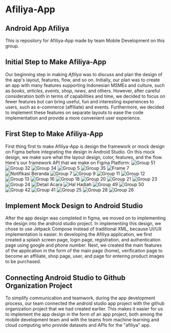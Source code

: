 # Afiliya-App
Android App Afiliya
--
This is repository for Afiliya-App made by team Mobile Development on this group.
##
Initial Step to Make Afiliya-App
--
Our beginning step in making *Afiliya* was to discuss and plan the design of the app's layout, features, flow, and so on. Initially, our plan was to create an app with many features supporting Indonesian MSMEs and culture, such as *books*, *articles*, *events*, *shop*, *news*, and others. However, after careful consideration both in terms of capabilities and time, we decided to focus on fewer features but can bring useful, fun and interesting experiences to users, such as e-commerce (affiliate) and events. Furthermore, we decided to implement these features on separate layouts to ease the code implementation and provide a more convenient user experience.
##
First Step to Make Afiliya-App
--
First thing first to make Afiliya-App is design the framework or mock design on Figma before integrating the design in Android Studio. On this mock design, we make sure what the layout design, color, features, and the flow. 
Here's our framework API that we make on Figma Platform:
![Group 51](https://github.com/Capstone-Project-CH2-PS070/Afiliya-App/assets/144432360/82781749-77e7-4104-ab89-9296166b1754)
![Group 32](https://github.com/Capstone-Project-CH2-PS070/Afiliya-App/assets/144432360/73041377-d411-4a44-9c81-2d3f84b3d56d)
![Group 34](https://github.com/Capstone-Project-CH2-PS070/Afiliya-App/assets/144432360/14c0c49a-6013-4093-87b3-6b870d565946)
![Group 5](https://github.com/Capstone-Project-CH2-PS070/Afiliya-App/assets/144432360/8476f6a1-d72b-4d81-88c0-d129ec8e486c)
![Group 35](https://github.com/Capstone-Project-CH2-PS070/Afiliya-App/assets/144432360/4634b43c-709d-463e-a785-2dfb7fb6021d)
![Frame 7](https://github.com/Capstone-Project-CH2-PS070/Afiliya-App/assets/144432360/467d215a-eea8-4ae6-a04b-2dfa883919e6)
![Notifikasi Beranda](https://github.com/Capstone-Project-CH2-PS070/Afiliya-App/assets/144432360/abc92a83-f29a-410f-b507-b70d5cf22426)
![Group 7](https://github.com/Capstone-Project-CH2-PS070/Afiliya-App/assets/144432360/a5924356-a449-495f-84ec-9c31d4636452)
![Group 9](https://github.com/Capstone-Project-CH2-PS070/Afiliya-App/assets/144432360/b1c22d2b-fcca-41bf-9615-09665dd8563c)
![Group 11](https://github.com/Capstone-Project-CH2-PS070/Afiliya-App/assets/144432360/2a3175f5-cba8-4c6a-8236-0822e9a14756)
![Group 12](https://github.com/Capstone-Project-CH2-PS070/Afiliya-App/assets/144432360/90c427f9-8453-4dd9-82f9-11dd20a146e6)
![Group 13](https://github.com/Capstone-Project-CH2-PS070/Afiliya-App/assets/144432360/66fb85eb-5ba0-4d37-982d-733da7474c9f)
![Group 16](https://github.com/Capstone-Project-CH2-PS070/Afiliya-App/assets/144432360/89463781-7965-4a25-801f-9893bd087cd4)
![Group 18](https://github.com/Capstone-Project-CH2-PS070/Afiliya-App/assets/144432360/a0ea8ae9-ab4a-4b23-879b-5dd27e5846ce)
![Group 20](https://github.com/Capstone-Project-CH2-PS070/Afiliya-App/assets/144432360/b777016e-68a3-402c-ad12-ffa9570185c8)
![Group 21](https://github.com/Capstone-Project-CH2-PS070/Afiliya-App/assets/144432360/08e005a1-27bf-4bbf-8e8e-af5513f07057)
![Group 23](https://github.com/Capstone-Project-CH2-PS070/Afiliya-App/assets/144432360/d9ae1c7b-04b4-4124-bac7-968959008fb8)
![Group 24](https://github.com/Capstone-Project-CH2-PS070/Afiliya-App/assets/144432360/0dc014ff-c9da-4d11-8f10-eb25c25dcb2c)
![Detail Acara](https://github.com/Capstone-Project-CH2-PS070/Afiliya-App/assets/144432360/d7304bf7-a088-46a2-a62f-43b6461d838a)
![Hal Hadiah](https://github.com/Capstone-Project-CH2-PS070/Afiliya-App/assets/144432360/1188709a-1915-42c9-9d9d-d9db0c66f99e)
![Group 49](https://github.com/Capstone-Project-CH2-PS070/Afiliya-App/assets/144432360/6171b2d1-80c7-46b1-b600-18f01dd76418)
![Group 50](https://github.com/Capstone-Project-CH2-PS070/Afiliya-App/assets/144432360/2bd2250e-183b-43a2-accc-e939f62e7722)
![Group 42](https://github.com/Capstone-Project-CH2-PS070/Afiliya-App/assets/144432360/69656d2c-4a93-438a-9f2e-c3e0d2e49dcc)
![Group 41](https://github.com/Capstone-Project-CH2-PS070/Afiliya-App/assets/144432360/723ae1b9-7acf-4fd9-9c6c-906992a952c1)
![Group 25](https://github.com/Capstone-Project-CH2-PS070/Afiliya-App/assets/144432360/563bf903-54f2-4686-bd86-1ab19881bc09)
![Group 28](https://github.com/Capstone-Project-CH2-PS070/Afiliya-App/assets/144432360/54172454-98cb-4229-91ac-aad17943c358)
![Group 26](https://github.com/Capstone-Project-CH2-PS070/Afiliya-App/assets/144432360/cf422cda-5c7e-466b-808e-16b35bdcf4df)
##
Implement Mock Design to Android Studio
--
After the app design was completed in figma, we moved on to implementing the design into the android studio project. In implementing this design, we chose to use Jetpack Compose instead of traditional XML, because UI/UX implementation is easier. In developing the Afiliya application, we first created a splash screen page, login page, registration, and authentication page using google and phone number. Next, we created the main features of the application in the form of the main page (home), verification page to become an affiliate, shop page, user, and page for entering product images to be purchased. 
##
Connecting Android Studio to Github Organization Project
--
To simplify communication and teamwork, during the app development process, our team connected the android studio app project with the github organization project that we had created earlier. This makes it easier for us to implement the app design in the form of an app project, both among the mobile development team and with the teams from machine learning and cloud computing who provide datasets and APIs for the "afiliya" app.
##
